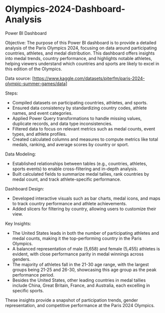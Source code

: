 # Olympics-2024-Dashboard-Analysis
Power BI Dashboard

Objective:
The purpose of this Power BI dashboard is to provide a detailed analysis of the Paris Olympics 2024, focusing on data around participating countries, athletes, and medal distribution. This dashboard offers insights into medal trends, country performance, and highlights notable athletes, helping viewers understand which countries and sports are likely to excel in this edition of the Olympics.

Data source: [https://www.kaggle.com/datasets/piterfm/paris-2024-olympic-summer-games/data]

Steps:
- Compiled datasets on participating countries, athletes, and sports.
- Ensured data consistency by standardizing country codes, athlete names, and event categories.
- Applied Power Query transformations to handle missing values, duplicate records, and data type inconsistencies.
- Filtered data to focus on relevant metrics such as medal counts, event types, and athlete profiles.
- Created calculated columns and measures to compute metrics like total medals, ranking, and average scores by country or sport.

Data Modeling:
- Established relationships between tables (e.g., countries, athletes, sports events) to enable cross-filtering and in-depth analysis.
- Built calculated fields to summarize medal tallies, rank countries by medal count, and track athlete-specific performance.

Dashboard Design:
- Developed interactive visuals such as bar charts, medal icons, and maps to track country performance and athlete achievements.
- Added slicers for filtering by country, allowing users to customize their view.

Key Insights:
- The United States leads in both the number of participating athletes and medal counts, making it the top-performing country in the Paris Olympics.
- A balanced representation of male (5,658) and female (5,455) athletes is evident, with close performance parity in medal winnings across genders.
- The majority of athletes fall in the 21-30 age range, with the largest groups being 21-25 and 26-30, showcasing this age group as the peak performance period.
- Besides the United States, other leading countries in medal tallies include China, Great Britain, France, and Australia, each excelling in specific sports.

These insights provide a snapshot of participation trends, gender representation, and competitive performance at the Paris 2024 Olympics.
